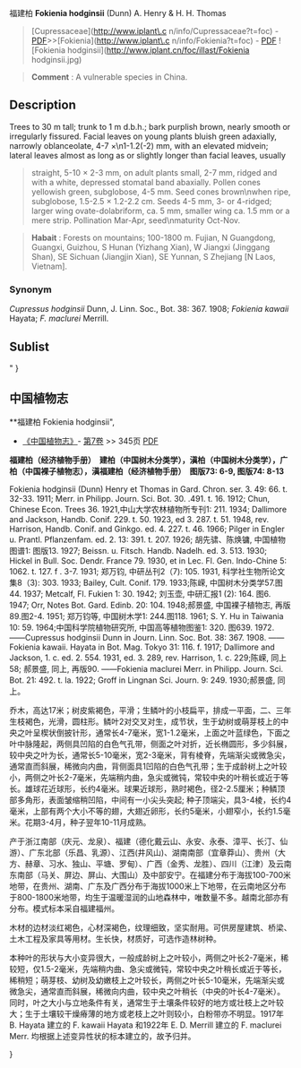 福建柏 **Fokienia hodginsii** (Dunn) A. Henry & H. H. Thomas

> [Cupressaceae](http://www.iplant\.c n/info/Cupressaceae?t=foc) - [PDF](http://www.iplant.cn/foc/pdf/Cupressaceae.pdf)>>[Fokienia](http://www.iplant\.c n/info/Fokienia?t=foc) - [PDF](http://www.iplant.cn/foc/pdf/Fokienia.pdf)
![Fokienia hodginsii](http://www.iplant.cn/foc/illast/Fokienia hodginsii.jpg)


> **Comment** : 
> A vulnerable species in China.

## Description

Trees to 30 m tall; trunk to 1 m d.b.h.; bark purplish brown, nearly smooth or irregularly fissured. Facial leaves on young plants bluish green adaxially, narrowly oblanceolate, 4-7 ×\n1-1.2(-2) mm, with an elevated midvein; lateral leaves almost as long as or slightly longer than facial leaves, usually 
> 
> straight, 5-10 × 2-3 mm, on adult plants small, 2-7 mm, ridged and with a white, depressed stomatal band abaxially. Pollen cones yellowish green, subglobose, 4-5 mm. Seed cones brown\nwhen ripe, subglobose, 1.5-2.5 × 1.2-2.2 cm. Seeds 4-5 mm, 3- or 4-ridged; larger wing ovate-dolabriform, ca. 5 mm, smaller wing ca. 1.5 mm or a mere strip. Pollination Mar-Apr, seed\nmaturity Oct-Nov.


> **Habait** : 
> Forests on mountains; 100-1800 m. Fujian, N Guangdong, Guangxi, Guizhou, S Hunan (Yizhang Xian), W Jiangxi (Jinggang Shan), SE Sichuan (Jiangjin Xian), SE Yunnan, S Zhejiang [N Laos, Vietnam].

### Synonym
*Cupressus hodginsii* Dunn, J. Linn. Soc., Bot. 38: 367. 1908; *Fokienia kawaii* Hayata; *F. maclurei* Merrill.


## Sublist
"
}
## 中国植物志



**福建柏 Fokienia hodginsii",



* [《中国植物志》](http://www.iplant.cn/frps)- [第7卷](http://www.iplant.cn/frps/vol/7) >> 345页 [PDF](http://www.iplant.cn/frps/pdf/7/345.pdf)


**福建柏（经济植物手册）　建柏（中国树木分类学），滇柏（中国树木分类学），广柏（中国裸子植物志），滇福建柏（经济植物手册）　图版73: 6-9, 图版74: 8-13**

Fokienia hodginsii (Dunn) Henry et Thomas in Gard. Chron. ser. 3. 49: 66. t. 32-33. 1911; Merr. in Philipp. Journ. Sci. Bot. 30. .491. t. 16. 1912; Chun, Chinese Econ. Trees 36. 1921,中山大学农林植物所专刊1: 211. 1934; Dallimore and Jackson, Handb. Conif. 229. t. 50. 1923, ed 3. 287. t. 51. 1948, rev. Harrison, Handb. Conif. and Ginkgo. ed. 4. 227. t. 46. 1966; Pilger in Engler u. Prantl. Pflanzenfam. ed. 2. 13: 391. t. 207. 1926; 胡先骕、陈焕镛, 中国植物图谱1: 图版13. 1927; Beissn. u. Fitsch. Handb. Nadelh. ed. 3. 513. 1930; Hickel in Bull. Soc. Dendr. France 79. 1930, et in Lec. Fl. Gen. Indo-Chine 5: 1062. t. 127. f . 3-7. 1931; 郑万钧, 中研丛刊2（7): 105. 1931, 科学社生物所论文集8（3): 303. 1933; Bailey, Cult. Conif. 179. 1933;陈嵘, 中国树木分类学57.图44. 1937; Metcalf, Fl. Fukien 1: 30. 1942; 刘玉壶, 中研汇报1 (2): 164. 图6. 1947; Orr, Notes Bot. Gard. Edinb. 20: 104. 1948;郝景盛, 中国裸子植物志, 再版89.图2-4. 1951; 郑万钧等, 中国树木学1: 244.图118. 1961; S. Y. Hu in Taiwania 10: 59. 1964;中国科学院植物研究所, 中国高等植物图鉴1: 320. 图639. 1972. ——Cupressus hodginsii Dunn in Journ. Linn. Soc. Bot. 38: 367. 1908. ——Fokienia kawaii. Hayata in Bot. Mag. Tokyo 31: 116. f. 1917; Dallimore and Jackson, 1. c. ed. 2. 554. 1931, ed. 3. 289, rev. Harrison, 1. c. 229;陈嵘, 同上58; 郝景盛, 同上, 再版90. ——Fokienia maclurei Merr. in Philipp. Journ. Sci. Bot. 21: 492. t. la. 1922; Groff in Lingnan Sci. Journ. 9: 249. 1930;郝景盛, 同上。

乔木，高达17米；树皮紫褐色，平滑；生鳞叶的小枝扁平，排成一平面，二、三年生枝褐色，光滑，圆柱形。鳞叶2对交叉对生，成节状，生于幼树或萌芽枝上的中央之叶呈楔状倒披针形，通常长4-7毫米，宽1-1.2毫米，上面之叶蓝绿色，下面之叶中脉隆起，两侧具凹陷的白色气孔带，侧面之叶对折，近长椭圆形，多少斜展，较中央之叶为长，通常长5-10毫米，宽2-3毫米，背有棱脊，先端渐尖或微急尖，通常直而斜展，稀微向内曲，背侧面具1凹陷的白色气孔带；生于成龄树上之叶较小，两侧之叶长2-7毫米，先端稍内曲，急尖或微钝，常较中央的叶稍长或近于等长。雄球花近球形，长约4毫米。球果近球形，熟时褐色，径2-2.5厘米；种鳞顶部多角形，表面皱缩稍凹陷，中间有一小尖头突起; 种子顶端尖，具3-4棱，长约4毫米，上部有两个大小不等的翅，大翅近卵形，长约5毫米，小翅窄小，长约1.5毫米。花期3-4月，种子翌年10-11月成熟。

产于浙江南部（庆元、龙泉）、福建（德化戴云山、永安、永泰、漳平、长汀、仙游）、广东北部（乐昌、乳源）、江西(井风山)、湖南南部（宜章莽山）、贵州（大方、赫章、习水、独山、平塘、罗甸）、广西（金秀、龙胜）、四川（江津）及云南东南部（马关、屏边、屏山、大围山）及中部安宁。在福建分布于海拔100-700米地带，在贵州、湖南、广东及广西分布于海拔1000米上下地带，在云南地区分布于800-1800米地带，均生于温暖湿润的山地森林中，唯数量不多。越南北部亦有分布。模式标本采自福建福州。

木材的边材淡红褐色，心材深褐色，纹理细致，坚实耐用。可供房屋建筑、桥梁、土木工程及家具等用材。生长快，材质好，可选作造林树种。

本种叶的形状与大小变异很大，一般成龄树上之叶较小，两侧之叶长2-7毫米，稀较短，仅1.5-2毫米，先端稍内曲、急尖或微钝，常较中央之叶稍长或近于等长，稀稍短；萌芽枝、幼树及幼嫩枝上之叶较长，两侧之叶长5-10毫米，先端渐尖或微急尖，通常直而斜展，稀微向内曲，较中央之叶稍长（中央的叶长4-7毫米）。同时，叶之大小与立地条件有关，通常生于土壤条件较好的地方或壮枝上之叶较大；生于土壤较干燥瘠薄的地方或老枝上之叶则较小，白粉带亦不明显。1917年 B. Hayata 建立的 F. kawaii Hayata 和1922年 E. D. Merrill 建立的 F. maclurei Merr. 均根据上述变异性状的标本建立的，故予归并。



}
